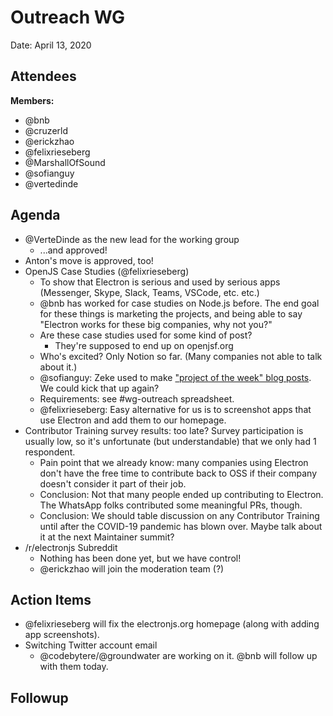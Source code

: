# Outreach WG

Date: April 13, 2020

## Attendees
**Members:**
* @bnb
* @cruzerld 
* @erickzhao 
* @felixrieseberg
* @MarshallOfSound 
* @sofianguy
* @vertedinde


## Agenda
* @VerteDinde as the new lead for the working group
    * ...and approved!
* Anton's move is approved, too!
* OpenJS Case Studies (@felixrieseberg)
    * To show that Electron is serious and used by serious apps (Messenger, Skype, Slack, Teams, VSCode, etc. etc.)
    * @bnb has worked for case studies on Node.js before. The end goal for these things is marketing the projects, and being able to say "Electron works for these big companies, why not you?"
    * Are these case studies used for some kind of post?
        * They're supposed to end up on openjsf.org
    * Who's excited? Only Notion so far. (Many companies not able to talk about it.)
    * @sofianguy: Zeke used to make ["project of the week" blog posts](https://www.electronjs.org/blog/webtorrent). We could kick that up again?
    * Requirements: see #wg-outreach spreadsheet.
    * @felixrieseberg: Easy alternative for us is to screenshot apps that use Electron and add them to our homepage.
* Contributor Training survey results: too late? Survey participation is usually low, so it's unfortunate (but understandable) that we only had 1 respondent.
    * Pain point that we already know: many companies using Electron don't have the free time to contribute back to OSS if their company doesn't consider it part of their job.
    * Conclusion: Not that many people ended up contributing to Electron. The WhatsApp folks contributed some meaningful PRs, though.
    * Conclusion: We should table discussion on any Contributor Training until after the COVID-19 pandemic has blown over. Maybe talk about it at the next Maintainer summit?
* /r/electronjs Subreddit
    * Nothing has been done yet, but we have control!
    * @erickzhao will join the moderation team (?)

## Action Items
* @felixrieseberg will fix the electronjs.org homepage (along with adding app screenshots).
* Switching Twitter account email
    * @codebytere/@groundwater are working on it. @bnb will follow up with them today.

## Followup
